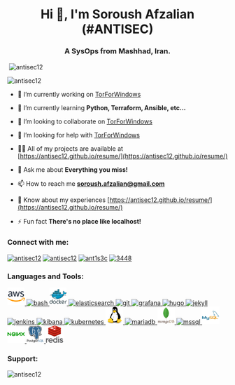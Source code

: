 <h1 align="center">Hi 👋, I'm Soroush Afzalian (#ANTISEC)</h1>
<h3 align="center">A SysOps from Mashhad, Iran.</h3>


<p>&nbsp;<img align="center" src="https://github-readme-stats.vercel.app/api?username=antisec12&show_icons=true&locale=en" alt="antisec12" /></p>

<p align="left"> <img src="https://komarev.com/ghpvc/?username=antisec12&label=Profile%20views&color=0e75b6&style=flat" alt="antisec12" /> </p>

- 🔭 I’m currently working on [TorForWindows](https://github.com/ANTISEC12/torforwindows)

- 🌱 I’m currently learning **Python, Terraform, Ansible, etc...**

- 👯 I’m looking to collaborate on [TorForWindows](https://github.com/ANTISEC12/torforwindows)

- 🤝 I’m looking for help with [TorForWindows](https://github.com/ANTISEC12/torforwindows)

- 👨‍💻 All of my projects are available at [https://antisec12.github.io/resume/](https://antisec12.github.io/resume/)

- 💬 Ask me about **Everything you miss!**

- 📫 How to reach me **soroush.afzalian@gmail.com**

- 📄 Know about my experiences [https://antisec12.github.io/resume/](https://antisec12.github.io/resume/)

- ⚡ Fun fact **There's no place like localhost!**

<h3 align="left">Connect with me:</h3>
<p align="left">
<a href="https://twitter.com/antisec12" target="blank"><img align="center" src="https://raw.githubusercontent.com/rahuldkjain/github-profile-readme-generator/master/src/images/icons/Social/twitter.svg" alt="antisec12" height="30" width="40" /></a>
<a href="https://instagram.com/antisec12" target="blank"><img align="center" src="https://raw.githubusercontent.com/rahuldkjain/github-profile-readme-generator/master/src/images/icons/Social/instagram.svg" alt="antisec12" height="30" width="40" /></a>
 <a href="https://t.me/antisec12" target="blank"><img align="center" src="https://cdn.jsdelivr.net/npm/simple-icons@7.5.0/icons/telegram.svg" alt="ant1s3c" height="30" width="40" /></a>
<a href="https://discord.gg/3448" target="blank"><img align="center" src="https://raw.githubusercontent.com/rahuldkjain/github-profile-readme-generator/master/src/images/icons/Social/discord.svg" alt="3448" height="30" width="40" /></a>
</p>

<h3 align="left">Languages and Tools:</h3>
<p align="left"> <a href="https://aws.amazon.com" target="_blank" rel="noreferrer"> <img src="https://raw.githubusercontent.com/devicons/devicon/master/icons/amazonwebservices/amazonwebservices-original-wordmark.svg" alt="aws" width="40" height="40"/> </a> <a href="https://www.gnu.org/software/bash/" target="_blank" rel="noreferrer"> <img src="https://www.vectorlogo.zone/logos/gnu_bash/gnu_bash-icon.svg" alt="bash" width="40" height="40"/> </a> <a href="https://www.docker.com/" target="_blank" rel="noreferrer"> <img src="https://raw.githubusercontent.com/devicons/devicon/master/icons/docker/docker-original-wordmark.svg" alt="docker" width="40" height="40"/> </a> <a href="https://www.elastic.co" target="_blank" rel="noreferrer"> <img src="https://www.vectorlogo.zone/logos/elastic/elastic-icon.svg" alt="elasticsearch" width="40" height="40"/> </a> <a href="https://git-scm.com/" target="_blank" rel="noreferrer"> <img src="https://www.vectorlogo.zone/logos/git-scm/git-scm-icon.svg" alt="git" width="40" height="40"/> </a> <a href="https://grafana.com" target="_blank" rel="noreferrer"> <img src="https://www.vectorlogo.zone/logos/grafana/grafana-icon.svg" alt="grafana" width="40" height="40"/> </a> <a href="https://gohugo.io/" target="_blank" rel="noreferrer"> <img src="https://api.iconify.design/logos-hugo.svg" alt="hugo" width="40" height="40"/> </a> <a href="https://jekyllrb.com/" target="_blank" rel="noreferrer"> <img src="https://www.vectorlogo.zone/logos/jekyllrb/jekyllrb-icon.svg" alt="jekyll" width="40" height="40"/> </a> <a href="https://www.jenkins.io" target="_blank" rel="noreferrer"> <img src="https://www.vectorlogo.zone/logos/jenkins/jenkins-icon.svg" alt="jenkins" width="40" height="40"/> </a> <a href="https://www.elastic.co/kibana" target="_blank" rel="noreferrer"> <img src="https://www.vectorlogo.zone/logos/elasticco_kibana/elasticco_kibana-icon.svg" alt="kibana" width="40" height="40"/> </a> <a href="https://kubernetes.io" target="_blank" rel="noreferrer"> <img src="https://www.vectorlogo.zone/logos/kubernetes/kubernetes-icon.svg" alt="kubernetes" width="40" height="40"/> </a> <a href="https://www.linux.org/" target="_blank" rel="noreferrer"> <img src="https://raw.githubusercontent.com/devicons/devicon/master/icons/linux/linux-original.svg" alt="linux" width="40" height="40"/> </a> <a href="https://mariadb.org/" target="_blank" rel="noreferrer"> <img src="https://www.vectorlogo.zone/logos/mariadb/mariadb-icon.svg" alt="mariadb" width="40" height="40"/> </a> <a href="https://www.mongodb.com/" target="_blank" rel="noreferrer"> <img src="https://raw.githubusercontent.com/devicons/devicon/master/icons/mongodb/mongodb-original-wordmark.svg" alt="mongodb" width="40" height="40"/> </a> <a href="https://www.microsoft.com/en-us/sql-server" target="_blank" rel="noreferrer"> <img src="https://www.svgrepo.com/show/303229/microsoft-sql-server-logo.svg" alt="mssql" width="40" height="40"/> </a> <a href="https://www.mysql.com/" target="_blank" rel="noreferrer"> <img src="https://raw.githubusercontent.com/devicons/devicon/master/icons/mysql/mysql-original-wordmark.svg" alt="mysql" width="40" height="40"/> </a> <a href="https://www.nginx.com" target="_blank" rel="noreferrer"> <img src="https://raw.githubusercontent.com/devicons/devicon/master/icons/nginx/nginx-original.svg" alt="nginx" width="40" height="40"/> </a> <a href="https://www.postgresql.org" target="_blank" rel="noreferrer"> <img src="https://raw.githubusercontent.com/devicons/devicon/master/icons/postgresql/postgresql-original-wordmark.svg" alt="postgresql" width="40" height="40"/> </a> <a href="https://redis.io" target="_blank" rel="noreferrer"> <img src="https://raw.githubusercontent.com/devicons/devicon/master/icons/redis/redis-original-wordmark.svg" alt="redis" width="40" height="40"/> </a> </p>



<h3 align="left">Support:</h3>
<p><a href="https://www.buymeacoffee.com/antisec12"> <img align="left" src="https://cdn.buymeacoffee.com/buttons/v2/default-yellow.png" height="50" width="210" alt="antisec12" /></a></p><br><br>

